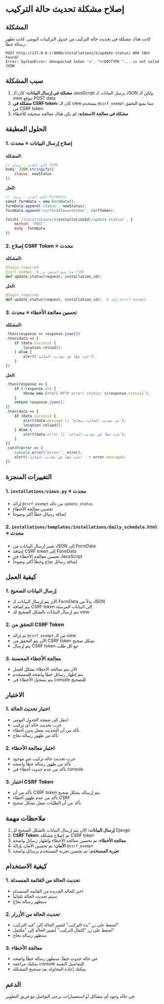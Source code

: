 # إصلاح مشكلة تحديث حالة التركيب

## المشكلة

كانت هناك مشكلة في تحديث حالة التركيب من جدول التركيبات اليومي. كانت تظهر رسالة خطأ:

```
POST http://127.0.0.1:8000/installations/5/update-status/ 404 (Not Found)
Error: SyntaxError: Unexpected token '<', "<!DOCTYPE "... is not valid JSON
```

## سبب المشكلة

1. **مشكلة في إرسال البيانات:** كان الـ JavaScript يرسل البيانات كـ JSON ولكن الـ view يتوقع POST data
2. **مشكلة في CSRF token:** كان الـ view يستخدم `@csrf_exempt` مما يمنع التحقق من CSRF token
3. **مشكلة في معالجة الاستجابة:** لم يكن هناك معالجة صحيحة للأخطاء

## الحلول المطبقة

### 1. إصلاح إرسال البيانات ⭐ **محدث**

**المشكلة:**
```javascript
// الكود القديم - يرسل JSON
body: JSON.stringify({
    status: newStatus
})
```

**الحل:**
```javascript
// الكود الجديد - يرسل FormData
const formData = new FormData();
formData.append('status', newStatus);
formData.append('csrfmiddlewaretoken', csrfToken);

fetch(`/installations/${installationId}/update-status/`, {
    method: 'POST',
    body: formData
})
```

### 2. إصلاح CSRF Token ⭐ **محدث**

**المشكلة:**
```python
@login_required
@csrf_exempt  # هذا يمنع التحقق من CSRF
def update_status(request, installation_id):
```

**الحل:**
```python
@login_required
def update_status(request, installation_id):  # إزالة @csrf_exempt
```

### 3. تحسين معالجة الأخطاء ⭐ **محدث**

**المشكلة:**
```javascript
.then(response => response.json())
.then(data => {
    if (data.success) {
        location.reload();
    } else {
        alert('حدث خطأ في تحديث الحالة');
    }
})
```

**الحل:**
```javascript
.then(response => {
    if (!response.ok) {
        throw new Error(`HTTP error! status: ${response.status}`);
    }
    return response.json();
})
.then(data => {
    if (data.success) {
        alert(data.message || 'تم تحديث الحالة بنجاح');
        location.reload();
    } else {
        alert(data.error || 'حدث خطأ في تحديث الحالة');
    }
})
.catch(error => {
    console.error('Error:', error);
    alert('حدث خطأ في تحديث الحالة: ' + error.message);
})
```

## التغييرات المنجزة

### 1. **`installations/views.py`** ⭐ **محدث**
- إزالة `@csrf_exempt` من دالة `update_status`
- تحسين معالجة الأخطاء
- إضافة رسائل خطأ أكثر وضوحاً

### 2. **`installations/templates/installations/daily_schedule.html`** ⭐ **محدث**
- تغيير إرسال البيانات من JSON إلى FormData
- إضافة CSRF token إلى FormData
- تحسين معالجة الأخطاء في JavaScript
- إضافة رسائل نجاح وخطأ أكثر وضوحاً

## كيفية العمل

### 1. إرسال البيانات الصحيح
- الآن يتم إرسال البيانات كـ FormData بدلاً من JSON
- يتم إضافة CSRF token إلى البيانات المرسلة
- يتم إرسال البيانات بالشكل الصحيح للـ view

### 2. التحقق من CSRF Token
- تم إزالة `@csrf_exempt` من الـ view
- الآن يتم التحقق من CSRF token بشكل صحيح
- يتم إرسال CSRF token مع كل طلب

### 3. معالجة الأخطاء المحسنة
- الآن يتم معالجة الأخطاء بشكل أفضل
- يتم إظهار رسائل خطأ واضحة للمستخدم
- يتم تسجيل الأخطاء في console للتصحيح

## الاختبار

### 1. اختبار تحديث الحالة
- انتقل إلى صفحة الجدول اليومي
- جرب تحديث حالة أي تركيب
- تأكد من أن التحديث يعمل بدون أخطاء
- تأكد من ظهور رسالة نجاح

### 2. اختبار معالجة الأخطاء
- جرب تحديث حالة تركيب غير موجود
- تأكد من ظهور رسالة خطأ واضحة
- تأكد من عدم حدوث أخطاء في console

### 3. اختبار CSRF Token
- تأكد من أن CSRF token يتم إرساله بشكل صحيح
- تأكد من عدم ظهور أخطاء CSRF
- تأكد من أن الطلبات تعمل بشكل صحيح

## ملاحظات مهمة

1. **إرسال البيانات:** الآن يتم إرسال البيانات بالشكل الصحيح للـ Django
2. **CSRF Token:** تم إصلاح مشكلة CSRF token
3. **معالجة الأخطاء:** تم تحسين معالجة الأخطاء وإظهار رسائل واضحة
4. **الأمان:** تم تحسين الأمان بإزالة `@csrf_exempt`
5. **تجربة المستخدم:** تم تحسين تجربة المستخدم برسائل واضحة

## كيفية الاستخدام

### 1. تحديث الحالة من القائمة المنسدلة
- اختر الحالة الجديدة من القائمة المنسدلة
- سيتم تحديث الحالة تلقائياً
- ستظهر رسالة نجاح

### 2. تحديث الحالة من الأزرار
- اضغط على زر "بدء التركيب" لتغيير الحالة إلى "قيد التركيب"
- اضغط على زر "إكمال التركيب" لتغيير الحالة إلى "مكتمل"
- ستظهر رسالة نجاح

### 3. معالجة الأخطاء
- في حالة حدوث خطأ، ستظهر رسالة خطأ واضحة
- يمكنك مراجعة console للتفاصيل التقنية
- يمكنك إعادة المحاولة بعد تصحيح المشكلة

## الدعم

في حالة وجود أي مشاكل أو استفسارات، يرجى التواصل مع فريق التطوير. 